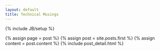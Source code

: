 ```yaml
---
layout: default
title: Technical Musings
---
```

{% include JB/setup %}

<div class="blog-index">
{% assign page = post %}
{% assign post = site.posts.first %}
{% assign content = post.content %}
{% include post_detail.html %}
</div>
